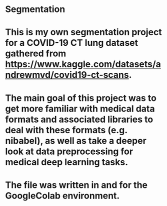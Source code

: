 # Segmentation

# This is my own segmentation project for a COVID-19 CT lung dataset gathered from https://www.kaggle.com/datasets/andrewmvd/covid19-ct-scans. 
# The main goal of this project was to get more familiar with medical data formats and associated libraries to deal with these formats (e.g. nibabel), as well as take a deeper look at data preprocessing for medical deep learning tasks. 

# The file was written in and for the GoogleColab environment.
